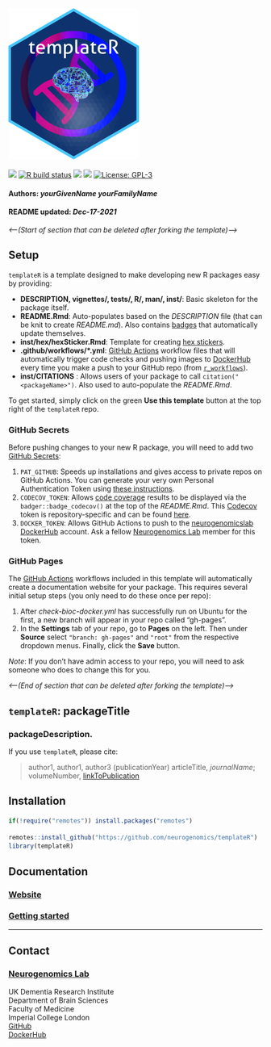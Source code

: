 <img src='https://github.com/neurogenomics/templateR/raw/master/inst/hex/hex.png' height='300'><br><br>
[![](https://img.shields.io/badge/devel%20version-0.99.0-black.svg)](https://github.com/neurogenomics/templateR)
[![R build
status](https://github.com/neurogenomics/templateR/workflows/R-CMD-check-bioc/badge.svg)](https://github.com/neurogenomics/templateR/actions)
[![](https://img.shields.io/github/last-commit/neurogenomics/templateR.svg)](https://github.com/neurogenomics/templateR/commits/master)
[![](https://codecov.io/gh/neurogenomics/templateR/branch/master/graph/badge.svg)](https://codecov.io/gh/neurogenomics/templateR)
[![License:
GPL-3](https://img.shields.io/badge/license-GPL--3-blue.svg)](https://cran.r-project.org/web/licenses/GPL-3)
<h4>
Authors: <i>yourGivenName yourFamilyName</i>
</h4>
<h4>
README updated: <i>Dec-17-2021</i>
</h4>

<!-- To modify Package/Title/Description/Authors fields, edit the DESCRIPTION file -->

*&lt;—(Start of section that can be deleted after forking the
template)—&gt;*

## Setup

`templateR` is a template designed to make developing new R packages
easy by providing:

-   **DESCRIPTION, vignettes/, tests/, R/, man/, inst/**: Basic skeleton
    for the package itself.  
-   **README.Rmd**: Auto-populates based on the *DESCRIPTION* file (that
    can be knit to create *README.md*). Also contains
    [badges](https://github.com/GuangchuangYu/badger) that automatically
    update themselves.  
-   **inst/hex/hexSticker.Rmd**: Template for creating [hex
    stickers](https://github.com/GuangchuangYu/hexSticker).
-   **.github/workflows/\*.yml**: [GitHub
    Actions](https://docs.github.com/en/actions/learn-github-actions/understanding-github-actions)
    workflow files that will automatically trigger code checks and
    pushing images to [DockerHub](https://hub-stage.docker.com/) every
    time you make a push to your GitHub repo (from
    [`r_workflows`](https://github.com/neurogenomics/r_workflows)).
-   **inst/CITATIONS** : Allows users of your package to call
    `citation("<packageName>")`. Also used to auto-populate the
    *README.Rmd*.

To get started, simply click on the green **Use this template** button
at the top right of the `templateR` repo.

### GitHub Secrets

Before pushing changes to your new R package, you will need to add two
[GitHub
Secrets](https://docs.github.com/en/actions/security-guides/encrypted-secrets):

1.  `PAT_GITHUB`: Speeds up installations and gives access to private
    repos on GitHub Actions. You can generate your very own Personal
    Authentication Token using [these
    instructions](https://docs.github.com/en/authentication/keeping-your-account-and-data-secure/creating-a-personal-access-token).  
2.  `CODECOV_TOKEN`: Allows [code coverage](https://app.codecov.io/)
    results to be displayed via the `badger::badge_codecov()` at the top
    of the *README.Rmd*. This [Codecov](https://app.codecov.io/) token
    is repository-specific and can be found
    [here](https://app.codecov.io/gh/neurogenomics/templateR).
3.  `DOCKER_TOKEN`: Allows GitHub Actions to push to the
    [neurogenomicslab
    DockerHub](https://hub.docker.com/orgs/neurogenomicslab) account.
    Ask a fellow [Neurogenomics Lab](https://www.neurogenomics.co.uk/)
    member for this token.

### GitHub Pages

The [GitHub
Actions](https://docs.github.com/en/actions/learn-github-actions/understanding-github-actions)
workflows included in this template will automatically create a
documentation website for your package. This requires several initial
setup steps (you only need to do these once per repo):

1.  After *check-bioc-docker.yml* has successfully run on Ubuntu for the
    first, a new branch will appear in your repo called “gh-pages”.  
2.  In the **Settings** tab of your repo, go to **Pages** on the left.
    Then under **Source** select `"branch: gh-pages"` and `"root"` from
    the respective dropdown menus. Finally, click the **Save** button.

*Note*: If you don’t have admin access to your repo, you will need to
ask someone who does to change this for you.

*&lt;—(End of section that can be deleted after forking the
template)—&gt;*

## `templateR`: packageTitle

### packageDescription.

If you use `templateR`, please cite:

<!-- Modify this my editing the file: inst/CITATION  -->

> author1, author1, author3 (publicationYear) articleTitle,
> *journalName*; volumeNumber, [linkToPublication](linkToPublication)

## Installation

``` r
if(!require("remotes")) install.packages("remotes")

remotes::install_github("https://github.com/neurogenomics/templateR")
library(templateR)
```

## Documentation

### [Website](https://neurogenomics.github.io/templateR)

### [Getting started](https://neurogenomics.github.io/templateR/articles/templateR)

<hr>

## Contact

### [Neurogenomics Lab](https://www.neurogenomics.co.uk/)

UK Dementia Research Institute  
Department of Brain Sciences  
Faculty of Medicine  
Imperial College London  
[GitHub](https://github.com/neurogenomics)  
[DockerHub](https://hub.docker.com/orgs/neurogenomicslab)
